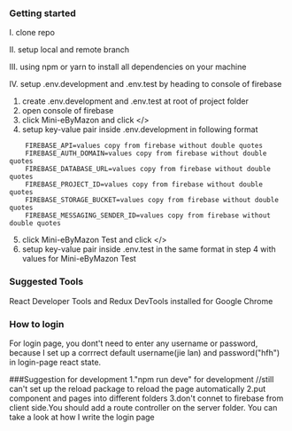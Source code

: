 ### Getting started
I. clone repo

II. setup local and remote branch 

III. using npm or yarn to install all dependencies on your machine 

IV. setup .env.development and .env.test by heading to console of firebase
1. create .env.development and .env.test at root of project folder
2. open console of firebase
3. click Mini-eByMazon and click </> 
4. setup key-value pair inside .env.development in following format

```
    FIREBASE_API=values copy from firebase without double quotes
    FIREBASE_AUTH_DOMAIN=values copy from firebase without double quotes
    FIREBASE_DATABASE_URL=values copy from firebase without double quotes
    FIREBASE_PROJECT_ID=values copy from firebase without double quotes
    FIREBASE_STORAGE_BUCKET=values copy from firebase without double quotes
    FIREBASE_MESSAGING_SENDER_ID=values copy from firebase without double quotes
```

5. click Mini-eByMazon Test and click </>
6. setup key-value pair inside .env.test in the same format in step 4 with values for Mini-eByMazon Test


### Suggested Tools
React Developer Tools and Redux DevTools installed for Google Chrome

### How to login
For login page, you dont't need to enter any username or password, because I set up a corrrect default username(jie lan) and password("hfh") in login-page react state.

###Suggestion for development
1."npm run deve" for development //still can't set up the reload package to reload the page automatically
2.put component and pages into different folders
3.don't connet to firebase from client side.You should add a route controller on the server folder. You can take a look at how I write the login page

